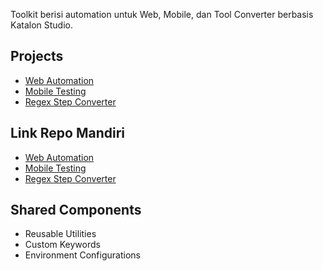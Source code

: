 Toolkit berisi automation untuk Web, Mobile, dan Tool Converter berbasis Katalon Studio.

## Projects
- [Web Automation](./Web/)
- [Mobile Testing](.Mobile/Katalon_Mobile_SwagLabs-main)
- [Regex Step Converter](.Tools/Simple_Regex-main)


## Link Repo Mandiri
- [Web Automation](https://github.com/rdwaray/Katalon_DemoQA)
- [Mobile Testing](.Mobile/Katalon_Mobile_SwagLabs-main)
- [Regex Step Converter](.Tools/Simple_Regex-main)

  
## Shared Components
- Reusable Utilities
- Custom Keywords
- Environment Configurations
